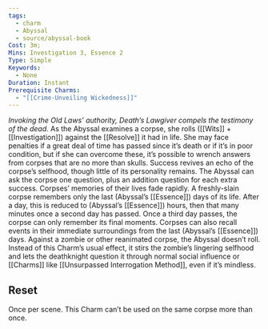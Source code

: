 ```yaml
---
tags:
  - charm
  - Abyssal
  - source/abyssal-book
Cost: 3m; 
Mins: Investigation 3, Essence 2
Type: Simple
Keywords:
  - None
Duration: Instant
Prerequisite Charms:
  - "[[Crime-Unveiling Wickedness]]"
---
```

*Invoking the Old Laws’ authority, Death’s Lawgiver compels the testimony of the dead.*
As the Abyssal examines a corpse, she rolls ([[Wits]] + [[Investigation]]) against the [[Resolve]] it had in life. She may face penalties if a great deal of time has passed since it’s death or if it’s in poor condition, but if she can overcome these, it’s possible to wrench answers from corpses that are no more than skulls.
Success revives an echo of the corpse’s selfhood, though little of its personality remains. The Abyssal can ask the corpse one question, plus an addition question for each extra success. Corpses’ memories of their lives fade rapidly. A freshly-slain corpse remembers only the last (Abyssal’s [[Essence]]) days of its life.
After a day, this is reduced to (Abyssal’s [[Essence]]) hours, then that many minutes once a second day has passed. Once a third day passes, the corpse can only remember its final moments. Corpses can also recall events in their immediate surroundings from the last (Abyssal’s [[Essence]]) days.
Against a zombie or other reanimated corpse, the Abyssal doesn’t roll. Instead of this Charm’s usual effect, it stirs the zombie’s lingering selfhood and lets the deathknight question it through normal social influence or [[Charms]] like [[Unsurpassed Interrogation Method]], even if it’s mindless.
## Reset 
Once per scene. This Charm can’t be used on the same corpse more than once.